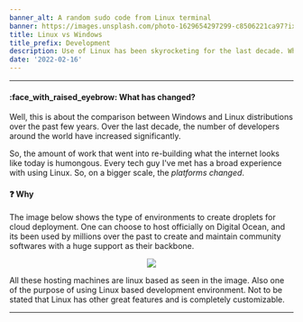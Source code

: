```yaml
---
banner_alt: A random sudo code from Linux terminal
banner: https://images.unsplash.com/photo-1629654297299-c8506221ca97?ixlib=rb-1.2.1&ixid=MnwxMjA3fDB8MHxwaG90by1wYWdlfHx8fGVufDB8fHx8&auto=format&fit=crop&w=1974&q=80
title: Linux vs Windows
title_prefix: Development
description: Use of Linux has been skyrocketing for the last decade. What has changed?
date: '2022-02-16'
---
```

--- 

#### :face_with_raised_eyebrow: What has changed?

Well, this is about the comparison between Windows and Linux distributions over the past few years. Over the last decade, the number of developers around the world have increased significantly.

So, the amount of work that went into re-building what the internet looks like today is humongous. Every tech guy I've met has a broad experience with using Linux. So, on a bigger scale, the _platforms changed_.

#### :question: Why

The image below shows the type of environments to create droplets for cloud deployment. One can choose to host officially on Digital Ocean, and its been used by millions over the past to create and maintain community softwares with a huge support as their backbone.


<center>
    <img src="https://cdn.statically.io/gh/thatsameguyokay/images/main/droplet.png" style={{width: "90%"}}></img>
</center>

All these hosting machines are linux based as seen in the image. Also one of the purpose of using Linux based development environment. Not to be stated that Linux has other great features and is completely customizable.

---
